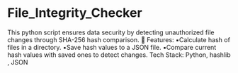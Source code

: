 # File_Integrity_Checker
This python script ensures data security by detecting unauthorized file changes through SHA-256 hash comparison.
💠 Features:
▪️Calculate hash of files in a directory.
▪️Save hash values to a JSON file.
▪️Compare current hash values with saved ones to detect changes.
 Tech Stack: Python, hashlib , JSON
